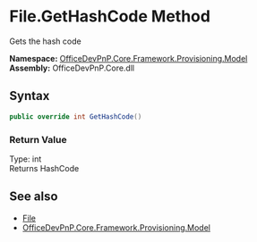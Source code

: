 # File.GetHashCode Method  
 Gets the hash code   

**Namespace:** [OfficeDevPnP.Core.Framework.Provisioning.Model](OfficeDevPnP.Core.Framework.Provisioning.Model.md)  
**Assembly:** OfficeDevPnP.Core.dll  
## Syntax
```C#
public override int GetHashCode()
```
### Return Value
Type: int  
Returns HashCode  


## See also
- [File](OfficeDevPnP.Core.Framework.Provisioning.Model.File.md) 
- [OfficeDevPnP.Core.Framework.Provisioning.Model](OfficeDevPnP.Core.Framework.Provisioning.Model.md) 
